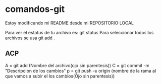 # comandos-git

Estoy modificando mi README desde mi REPOSITORIO LOCAL   

Para ver el estatus de tu archivo es: 
git status
Para seleccionar todos los archivos se usa 
git add .

## ACP

A = git add (Nombre del archivo(ojo sin parentesis))
C = git commit -m "Descripcion de los cambios"
p = git push -u origin (nombre de la rama al que vamos a subir el los cambios(Ojo sin parentesis))